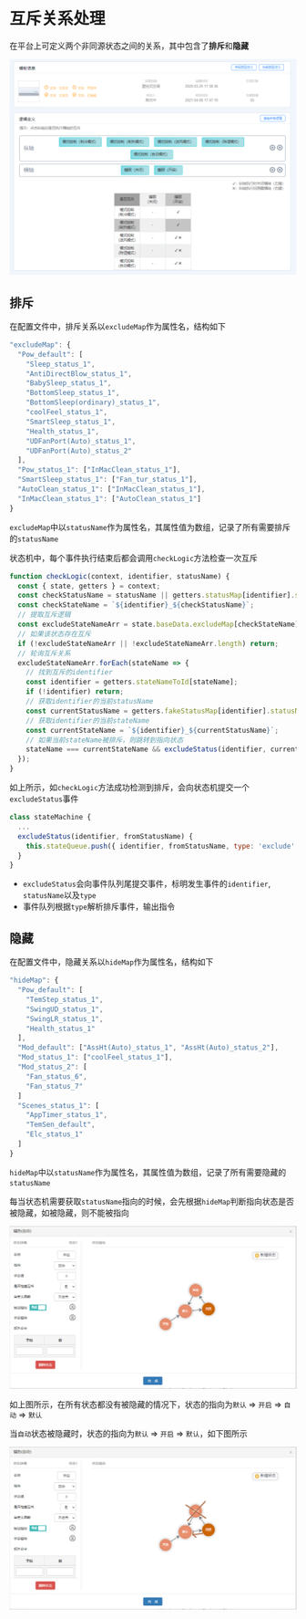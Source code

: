# 互斥关系处理

在平台上可定义两个非同源状态之间的关系，其中包含了**排斥**和**隐藏**

![Logic Exclude](./../../.vuepress/public/img/logic_exclude.jpg)

## 排斥

在配置文件中，排斥关系以`excludeMap`作为属性名，结构如下

``` js
"excludeMap": {
  "Pow_default": [
    "Sleep_status_1",
    "AntiDirectBlow_status_1",
    "BabySleep_status_1",
    "BottomSleep_status_1",
    "BottomSleep(ordinary)_status_1",
    "coolFeel_status_1",
    "SmartSleep_status_1",
    "Health_status_1",
    "UDFanPort(Auto)_status_1",
    "UDFanPort(Auto)_status_2"
  ],
  "Pow_status_1": ["InMacClean_status_1"],
  "SmartSleep_status_1": ["Fan_tur_status_1"],
  "AutoClean_status_1": ["InMacClean_status_1"],
  "InMacClean_status_1": ["AutoClean_status_1"]
}
```

`excludeMap`中以`statusName`作为属性名，其属性值为数组，记录了所有需要排斥的`statusName`

状态机中，每个事件执行结束后都会调用`checkLogic`方法检查一次互斥

``` js {19}
function checkLogic(context, identifier, statusName) {
  const { state, getters } = context;
  const checkStatusName = statusName || getters.statusMap[identifier].statusName;
  const checkStateName = `${identifier}_${checkStatusName}`;
  // 提取互斥逻辑
  const excludeStateNameArr = state.baseData.excludeMap[checkStateName];
  // 如果该状态存在互斥
  if (!excludeStateNameArr || !excludeStateNameArr.length) return;
  // 轮询互斥关系
  excludeStateNameArr.forEach(stateName => {
    // 找到互斥的identifier
    const identifier = getters.stateNameToId[stateName];
    if (!identifier) return;
    // 获取identifier的当前statusName
    const currentStatusName = getters.fakeStatusMap[identifier].statusName;
    // 获取identifier的当前stateName
    const currentStateName = `${identifier}_${currentStatusName}`;
    // 如果当前stateName被排斥，则跳转到指向状态
    stateName === currentStateName && excludeStatus(identifier, currentStatusName);
  });
}
```

如上所示，如`checkLogic`方法成功检测到排斥，会向状态机提交一个`excludeStatus`事件

``` js
class stateMachine {
  ...
  excludeStatus(identifier, fromStatusName) {
    this.stateQueue.push({ identifier, fromStatusName, type: 'exclude' });
  }
}
```

- `excludeStatus`会向事件队列尾提交事件，标明发生事件的`identifier`, `statusName`以及`type`
- 事件队列根据`type`解析排斥事件，输出指令

## 隐藏

在配置文件中，隐藏关系以`hideMap`作为属性名，结构如下

``` js
"hideMap": {
  "Pow_default": [
    "TemStep_status_1",
    "SwingUD_status_1",
    "SwingLR_status_1",
    "Health_status_1"
  ],
  "Mod_default": ["AssHt(Auto)_status_1", "AssHt(Auto)_status_2"],
  "Mod_status_1": ["coolFeel_status_1"],
  "Mod_status_2": [
    "Fan_status_6",
    "Fan_status_7"
  ]
  "Scenes_status_1": [
    "AppTimer_status_1",
    "TemSen_default",
    "Elc_status_1"
  ]
}
```

`hideMap`中以`statusName`作为属性名，其属性值为数组，记录了所有需要隐藏的`statusName`

每当状态机需要获取`statusName`指向的时候，会先根据`hideMap`判断指向状态是否被隐藏，如被隐藏，则不能被指向

![Logic HideMap 1](./../../.vuepress/public/img/logic_hidemap_1.jpg)

如上图所示，在所有状态都没有被隐藏的情况下，状态的指向为`默认` => `开启` => `自动` => `默认`

当`自动`状态被隐藏时，状态的指向为`默认` => `开启` => `默认`，如下图所示

![Logic HideMap 2](./../../.vuepress/public/img/logic_hidemap_2.jpg)
